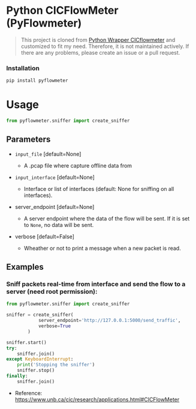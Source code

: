 # Python CICFlowMeter (PyFlowmeter)

> This project is cloned from [Python Wrapper CICflowmeter](https://gitlab.com/hieulw/cicflowmeter) and customized to fit my need. Therefore, it is not maintained actively. If there are any problems, please create an issue or a pull request.  


### Installation
```sh
pip install pyflowmeter
```

# Usage
```python
from pyflowmeter.sniffer import create_sniffer
```
## Parameters

* `input_file` [default=None]  
    * A .pcap file where capture offline data from  

* `input_interface` [default=None]  
    *  Interface or list of interfaces (default: None for sniffing on all interfaces).  

* server_endpoint [default=None]  
    * A server endpoint where the data of the flow will be sent. If it is set to `None`, no data will be sent.  

* verbose [default=False]  
    * Wheather or not to print a message when a new packet is read.

## Examples

### Sniff packets real-time from interface and send the flow to a server (**need root permission**): 
```python
from pyflowmeter.sniffer import create_sniffer

sniffer = create_sniffer(
            server_endpoint='http://127.0.0.1:5000/send_traffic',
            verbose=True
        )

sniffer.start()
try:
    sniffer.join()
except KeyboardInterrupt:
    print('Stopping the sniffer')
    sniffer.stop()
finally:
    sniffer.join()
```

- Reference: https://www.unb.ca/cic/research/applications.html#CICFlowMeter
